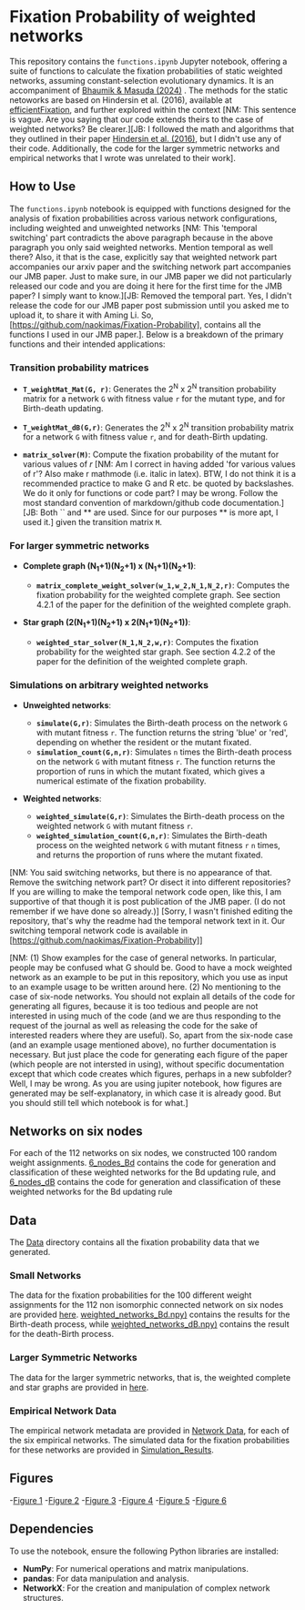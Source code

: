 
# Fixation Probability of weighted networks

This repository contains the `functions.ipynb` Jupyter notebook, offering a suite of functions to calculate the fixation probabilities of static weighted networks, assuming constant-selection evolutionary dynamics. It is an accompaniment of [Bhaumik & Masuda (2024)](https://arxiv.org/abs/2403.17208) . The methods for the static netoworks are based on Hindersin et al. (2016), available at [efficientFixation](https://github.com/hindersin/efficientFixation), and further explored within the context [NM: This sentence is vague. Are you saying that our code extends theirs to the case of weighted networks? Be clearer.][JB: I followed the math and algorithms that they outlined in their paper [Hindersin et al. (2016)](https://pubmed.ncbi.nlm.nih.gov/27555086/), but I didn't use any of their code. Additionally, the code for the larger symmetric networks and empirical networks that I wrote was unrelated to their work].

## How to Use

The `functions.ipynb` notebook is equipped with functions designed for the analysis of fixation probabilities across various network configurations, including weighted and unweighted networks [NM: This 'temporal switching' part contradicts the above paragraph because in the above paragraph you only said weighted networks. Mention temporal as well there? Also, it that is the case, explicitly say that weighted network part accompanies our arxiv paper and the switching network part accompanies our JMB paper. Just to make sure, in our JMB paper we did not particularly released our code and you are doing it here for the first time for the JMB paper? I simply want to know.][JB: Removed the temporal part. Yes, I didn't release the code for our JMB paper post submission until you asked me to upload it, to share it with Aming Li. So, [https://github.com/naokimas/Fixation-Probability], contains all the functions I used in our JMB paper.]. Below is a breakdown of the primary functions and their intended applications:

### Transition probability matrices

- **`T_weightMat_Mat(G, r)`**: Generates the 2<sup>N</sup> x 2<sup>N</sup> transition probability matrix for a network `G` with fitness value `r` for the mutant type, and for Birth-death updating.

- **`T_weightMat_dB(G,r)`**: Generates the 2<sup>N</sup> x 2<sup>N</sup> transition probability matrix for a network `G` with fitness value `r`, and for death-Birth updating.

- **`matrix_solver(M)`**: Compute the fixation probability of the mutant for various values of *r* [NM: Am I correct in having added 'for various values of r'? Also make r mathmode (i.e. italic in latex). BTW, I do not think it is a recommended practice to make G and R etc. be quoted by backslashes. We do it only for functions or code part? I may be wrong. Follow the most standard convention of markdown/github code documentation.][JB: Both `` and ** are used. Since for our purposes ** is more apt, I used it.] given the transition matrix `M`.


### For larger symmetric networks

- **Complete graph  (N<sub>1</sub>+1)(N<sub>2</sub>+1) x (N<sub>1</sub>+1)(N<sub>2</sub>+1)**: 
  - **`matrix_complete_weight_solver(w_1,w_2,N_1,N_2,r)`**: Computes the fixation probability for the weighted complete graph. See section 4.2.1 of the paper for the definition of the weighted complete graph.


- **Star graph  (2(N<sub>1</sub>+1)(N<sub>2</sub>+1) x 2(N<sub>1</sub>+1)(N<sub>2</sub>+1))**:
  - **`weighted_star_solver(N_1,N_2,w,r)`**:  Computes the fixation probability for the weighted star graph. See section 4.2.2 of the paper for the definition of the weighted complete graph.


### Simulations on arbitrary weighted networks

- **Unweighted networks**: 
  - **`simulate(G,r)`**: Simulates the Birth-death process on the network `G` with mutant fitness `r`. The function returns the string 'blue' or 'red', depending on whether the resident or the mutant fixated.
  - **`simulation_count(G,n,r)`**: Simulates `n` times the Birth-death process on the network `G` with mutant fitness `r`. The function returns the proportion of runs in which the mutant fixated, which gives a numerical estimate of the fixation probability.


- **Weighted networks**:
  - **`weighted_simulate(G,r)`**: Simulates the Birth-death process on the weighted network `G` with mutant fitness `r`.
  - **`weighted_simulation_count(G,n,r)`**: Simulates the Birth-death process on the weighted network `G` with mutant fitness `r` `n` times, and returns the proportion of runs where the mutant fixated.

[NM: You said switching networks, but there is no appearance of that. Remove the switching network part? Or disect it into different repositories? If you are willing to make the temporal network code open, like this, I am supportive of that though it is post publication of the JMB paper. (I do not remember if we have done so already.)]
[Sorry, I wasn't finished editing the repository, that's why the readme had the temporal network text in it. Our switching temporal network code is available in [https://github.com/naokimas/Fixation-Probability]]

[NM: (1) Show examples for the case of general networks. In particular, people may be confused what G should be. Good to have a mock weighted network as an example to be put in this repository, which you use as input to an example usage to be written around here. (2) No mentioning to the case of six-node networks. You should not explain all details of the code for generating all figures, because it is too tedious and people are not interested in using much of the code (and we are thus responding to the request of the journal as well as releasing the code for the sake of interested readers where they are useful). So, apart from the six-node case (and an example usage mentioned above), no further documentation is necessary. But just place the code for generating each figure of the paper (which people are not intersted in using), without specific documentation except that which code creates which figures, perhaps in a new subfolder? Well, I may be wrong. As you are using jupiter notebook, how figures are generated may be self-explanatory, in which case it is already good. But you should still tell which notebook is for what.]

## Networks on six nodes
For each of the 112 networks on six nodes, we constructed 100 random weight assignments. [6_nodes_Bd](6_nodes_Bd.ipynb) contains the code for generation and classification of these weighted networks for the Bd updating rule, and [6_nodes_dB](6_nodes_dB.ipynb) contains the code for generation and classification of these weighted networks for the Bd updating rule

## Data
The [Data](jnanajyoti/Constant-selection-evolutionary-dynamics-on-weighted-networks/Data) directory contains all the fixation probability data that we generated.

### Small Networks
The data for the fixation probabilities for the 100 different weight assignments for the 112 non isomorphic connected network on six nodes are provided [here](Data/Six_Nodes).  [weighted_networks_Bd.npy)](Data/Six_Nodes/weighted_networks_Bd.npy) contains the results for the Birth-death process, while [weighted_networks_dB.npy)](Data/Six_Nodes/weighted_networks_dB.npy) contains the result for the death-Birth process.

### Larger Symmetric Networks
The data for the larger symmetric networks, that is, the weighted complete and star graphs are provided in [here](Data/Larger_Symmetric_Networks).

### Empirical Network Data
The empirical network metadata are provided in [Network Data](Data/Empirical_Networks/Network_Data), for each of the six empirical networks. The simulated data for the fixation probabilities for these networks are provided in [Simulation_Results](Data/Empirical_Networks/Simulation_Results).

## Figures
-[Figure 1](https://github.com/jnanajyoti/Constant-selection-evolutionary-dynamics-on-weighted-networks/blob/2779d4a5f9c167210467fe6ae6e0804254f25d09/Figures/Schematic_diagams.ipynb)
-[Figure 2](https://github.com/jnanajyoti/Constant-selection-evolutionary-dynamics-on-weighted-networks/blob/2942fa9369377f0c15dfa69c13e363e0a309c92e/6_nodes_Bd.ipynb) 
-[Figure 3](https://github.com/jnanajyoti/Constant-selection-evolutionary-dynamics-on-weighted-networks/blob/791515a48ad502f5c09d2bf089f23c40a3c365f4/Figures/Weights_on_complete_graphs.ipynb)
-[Figure 4](https://github.com/jnanajyoti/Constant-selection-evolutionary-dynamics-on-weighted-networks/blob/791515a48ad502f5c09d2bf089f23c40a3c365f4/Figures/Weights_on_complete_graphs.ipynb)
-[Figure 5](https://github.com/jnanajyoti/Constant-selection-evolutionary-dynamics-on-weighted-networks/blob/791515a48ad502f5c09d2bf089f23c40a3c365f4/Figures/Weights_on_star_graphs.ipynb)
-[Figure 6](https://github.com/jnanajyoti/Constant-selection-evolutionary-dynamics-on-weighted-networks/blob/791515a48ad502f5c09d2bf089f23c40a3c365f4/Figures/Empirical_Network_Plots.ipynb)

## Dependencies

To use the notebook, ensure the following Python libraries are installed:

- **NumPy**: For numerical operations and matrix manipulations.
- **pandas**: For data manipulation and analysis.
- **NetworkX**: For the creation and manipulation of complex network structures.



